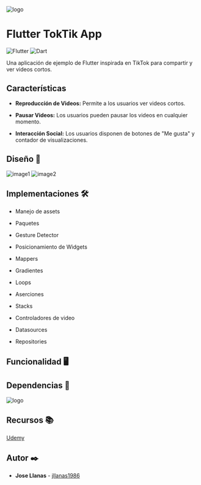![logo](./assets/images/logo.jpeg)

# Flutter TokTik App

![Flutter](https://img.shields.io/badge/Flutter--b)
![Dart](https://img.shields.io/badge/Dart--d)

Una aplicación de ejemplo de Flutter inspirada en TikTok para compartir y ver videos cortos.


## Características

- **Reproducción de Videos:** Permite a los usuarios ver videos cortos.

- **Pausar Videos:** Los usuarios pueden pausar los videos en cualquier momento.

- **Interacción Social:** Los usuarios disponen de botones de "Me gusta" y contador de visualizaciones.


## Diseño 📱

![image1](./assets/images/image1.png)
![image2](./assets/images/image2.png)

## Implementaciones 🛠️

* Manejo de assets

* Paquetes

* Gesture Detector

* Posicionamiento de Widgets

* Mappers

* Gradientes

* Loops

* Aserciones

* Stacks

* Controladores de video

* Datasources

* Repositories

## Funcionalidad 🖥️

## Dependencias 📜

![logo](./assets/images/dependencias.png)
## Recursos 📚

[Udemy](https://www.udemy.com/)

## Autor ✒️

- **Jose Llanas** - [jllanas1986](https://github.com/jllanas1986)

